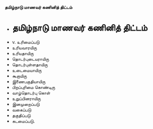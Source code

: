 **தமிழ்நாடு மாணவர் கணினித் திட்டம்**
- # தமிழ்நாடு மாணவர் கணினித் திட்டம்
- v. உரிமைப்படு
- உரியவாரயிரு
- உரியதாயிரு
- தொடர்புடையராயிரு
- தொடர்புள்ளதாயிரு
- உடைமையாயிரு
- கூறாயிரு
- இணைபகுதியாயிரு
- பிறப்புரிமை கொண்டிரு
- வாழ்தொடர்பு கொள்
- உறுப்பினராயிரு
- இனமுறைப்படு
- வகைப்படு
- தகுதிப்படு
- கடமைப்படு.

